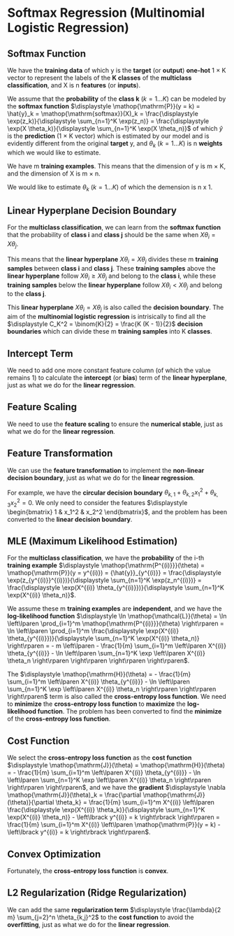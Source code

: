# Softmax Regression (Multinomial Logistic Regression)

## Softmax Function

We have the **training data** of which y is the **target** (or **output**) **one-hot** 1 × K vector to represent the labels of the **K classes** of the **multiclass classification**, and X is n **features**  (or **inputs**).  

We assume that the **probability** of the **class k** ($\displaystyle k = 1 \dots K$) can be modeled by the **softmax function** $\displaystyle \mathop{\mathrm{P}}(y = k) = \hat{y}_k = \mathop{\mathrm{softmax}}(X)_k = \frac{\displaystyle \exp(z_k)}{\displaystyle \sum_{n=1}^K \exp(z_n)} = \frac{\displaystyle \exp(X \theta_k)}{\displaystyle \sum_{n=1}^K \exp(X \theta_n)}$ of which $\displaystyle \hat{y}$ is the **prediction** (1 × K vector) which is estimated by our model and is evidently different from the original **target** y, and $\displaystyle \theta_k$ ($\displaystyle k = 1 \dots K$) is n **weights** which we would like to estimate.  

We have m **training examples**. This means that the dimension of y is m × K, and the dimension of X is m × n. 

We would like to estimate $\displaystyle \theta_k$ ($\displaystyle k = 1 \dots K$) of which the demension is n x 1.  

## Linear Hyperplane Decision Boundary  

For the **multiclass classification**, we can learn from the **softmax function** that the probability of **class i** and **class j** should be the same when $\displaystyle X \theta_i = X \theta_j$.  
  
This means that the **linear hyperplane** $\displaystyle X \theta_i = X \theta_j$ divides these m **training samples** between **class i** and **class j**. These **training samples** above the **linear hyperplane** follow $\displaystyle X \theta_i \ge X \theta_j$ and belong to the **class i**, while these **training samples** below the **linear hyperplane** follow $\displaystyle X \theta_i < X \theta_j$ and belong to the **class j**.  

This **linear hyperplane** $\displaystyle X \theta_i = X \theta_j$ is also called the **decision boundary**. The aim of the **multinomial logistic regression** is intrisically to find all the $\displaystyle C_K^2 = \binom{K}{2} = \frac{K (K - 1)}{2}$ **decision boundaries** which can divide these m **training samples** into K **classes**.  

## Intercept Term 

We need to add one more constant feature column (of which the value remains 1) to calculate the **intercept** (or **bias**) term of the **linear hyperplane**, just as what we do for the **linear regression**.  

## Feature Scaling  

We need to use the **feature scaling** to ensure the **numerical stable**, just as what we do for the **linear regression**.  

## Feature Transformation  

We can use the **feature transformation** to implement the **non-linear decision boundary**, just as what we do for the **linear regression**.  

For example, we have the **circular decision boundary** $\theta_{k,1} + \theta_{k,2} x_1^2 + \theta_{k,3} x_2^2 = 0$. We only need to consider the features $\displaystyle \begin{bmatrix} 1 & x_1^2 & x_2^2 \end{bmatrix}$, and the problem has been converted to the **linear decision boundary**.  

## MLE (Maximum Likelihood Estimation)  

For the **multiclass classification**, we have the **probability** of the i-th **training example** $\displaystyle \mathop{\mathrm{P^{(i)}}}(\theta) = \mathop{\mathrm{P}}(y = y^{(i)}) = {\hat{y}}_{y^{(i)}} = \frac{\displaystyle \exp(z_{y^{(i)}}^{(i)})}{\displaystyle \sum_{n=1}^K \exp(z_n^{(i)})} = \frac{\displaystyle \exp(X^{(i)} \theta_{y^{(i)}})}{\displaystyle \sum_{n=1}^K \exp(X^{(i)} \theta_n)}$.  

We assume these m **training examples** are **independent**, and we have the **log-likelihood function** $\displaystyle \ln \mathop{\mathcal{L}}(\theta) = \ln \left\lparen \prod_{i=1}^m \mathop{\mathrm{P^{(i)}}}(\theta) \right\rparen = \ln \left\lparen \prod_{i=1}^m \frac{\displaystyle \exp(X^{(i)} \theta_{y^{(i)}})}{\displaystyle \sum_{n=1}^K \exp(X^{(i)} \theta_n)} \right\rparen = - m \left\lparen - \frac{1}{m} \sum_{i=1}^m \left\lparen X^{(i)} \theta_{y^{(i)}} - \ln \left\lparen \sum_{n=1}^K \exp \left\lparen X^{(i)} \theta_n \right\rparen \right\rparen \right\rparen \right\rparen$.  

The $\displaystyle \mathop{\mathrm{H}}(\theta) = - \frac{1}{m} \sum_{i=1}^m \left\lparen X^{(i)} \theta_{y^{(i)}} - \ln \left\lparen \sum_{n=1}^K \exp \left\lparen X^{(i)} \theta_n \right\rparen \right\rparen \right\rparen$ term is also called the **cross-entropy loss function**. We need to **minimize** the **cross-entropy loss function** to **maximize** the **log-likelihood function**. The problem has been converted to find the **minimize** of the **cross-entropy loss function**.   

## Cost Function  

We select the **cross-entropy loss function** as the **cost function** $\displaystyle \mathop{\mathrm{J}}(\theta) = \mathop{\mathrm{H}}(\theta) = - \frac{1}{m} \sum_{i=1}^m \left\lparen X^{(i)} \theta_{y^{(i)}} - \ln \left\lparen \sum_{n=1}^K \exp \left\lparen X^{(i)} \theta_n \right\rparen \right\rparen \right\rparen$, and we have the **gradient** $\displaystyle \nabla \mathop{\mathrm{J}}(\theta)_k = \frac{\partial \mathop{\mathrm{J}}(\theta)}{\partial \theta_k} = \frac{1}{m} \sum_{i=1}^m X^{(i)} \left\lparen \frac{\displaystyle \exp(X^{(i)} \theta_k)}{\displaystyle \sum_{n=1}^K \exp(X^{(i)} \theta_n)} - \left\lbrack y^{(i)} = k \right\rbrack \right\rparen = \frac{1}{m} \sum_{i=1}^m X^{(i)} \left\lparen \mathop{\mathrm{P}}(y = k) - \left\lbrack y^{(i)} = k \right\rbrack \right\rparen$.  

## Convex Optimization  

Fortunately, the **cross-entropy loss function** is **convex**.  

## L2 Regularization (Ridge Regularization)  

We can add the same **regularization term** $\displaystyle \frac{\lambda}{2 m} \sum_{j=2}^n \theta_{k,j}^2$ to the **cost function** to avoid the **overfitting**, just as what we do for the **linear regression**.  
